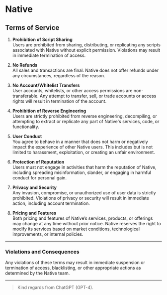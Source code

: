 # Native

## Terms of Service

1. **Prohibition of Script Sharing**  
   Users are prohibited from sharing, distributing, or replicating any scripts associated with Native without explicit permission. Violations may result in immediate termination of access.

2. **No Refunds**  
   All sales and transactions are final. Native does not offer refunds under any circumstances, regardless of the reason.

3. **No Account/Whitelist Transfers**  
   User accounts, whitelists, or other access permissions are non-transferable. Any attempt to transfer, sell, or trade accounts or access rights will result in termination of the account.

4. **Prohibition of Reverse Engineering**  
   Users are strictly prohibited from reverse engineering, decompiling, or attempting to extract or replicate any part of Native's services, code, or functionality.

5. **User Conduct**  
   You agree to behave in a manner that does not harm or negatively impact the experience of other Native users. This includes but is not limited to harassment, exploitation, or creating an unfair environment.

6. **Protection of Reputation**  
   Users must not engage in activities that harm the reputation of Native, including spreading misinformation, slander, or engaging in harmful conduct for personal gain.

7. **Privacy and Security**  
   Any invasion, compromise, or unauthorized use of user data is strictly prohibited. Violations of privacy or security will result in immediate action, including account termination.

8. **Pricing and Features**  
   Both pricing and features of Native’s services, products, or offerings may change at any time without prior notice. Native reserves the right to modify its services based on market conditions, technological improvements, or internal policies.

---

### Violations and Consequences  
Any violations of these terms may result in immediate suspension or termination of access, blacklisting, or other appropriate actions as determined by the Native team.

---

> Kind regards from ChatGPT (GPT-4).
